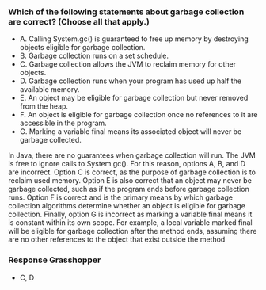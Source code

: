 ### Which of the following statements about garbage collection are correct? (Choose all that apply.)
* A. Calling System.gc() is guaranteed to free up memory by destroying objects eligible for garbage collection.
* B. Garbage collection runs on a set schedule.
* C. Garbage collection allows the JVM to reclaim memory for other objects.
* D. Garbage collection runs when your program has used up half the available memory.
* E. An object may be eligible for garbage collection but never removed from the heap.
* F. An object is eligible for garbage collection once no references to it are accessible in the program.
* G. Marking a variable final means its associated object will never be garbage collected.

In Java, there are no guarantees when garbage collection will run.
The JVM is free to ignore calls to System.gc(). For this reason, options A, B, and D are incorrect.
Option C is correct, as the purpose of garbage collection is to reclaim used memory.
Option E is also correct that an object may never be garbage collected,
such as if the program ends before garbage collection runs.
Option F is correct and is the primary means by which garbage collection algorithms determine whether
an object is eligible for garbage collection.
Finally, option G is incorrect as marking a variable final means it is constant within its own scope.
For example, a local variable marked final will be eligible for garbage collection after the method ends,
assuming there are no other references to the object that exist outside the method

### Response Grasshopper
* C, D